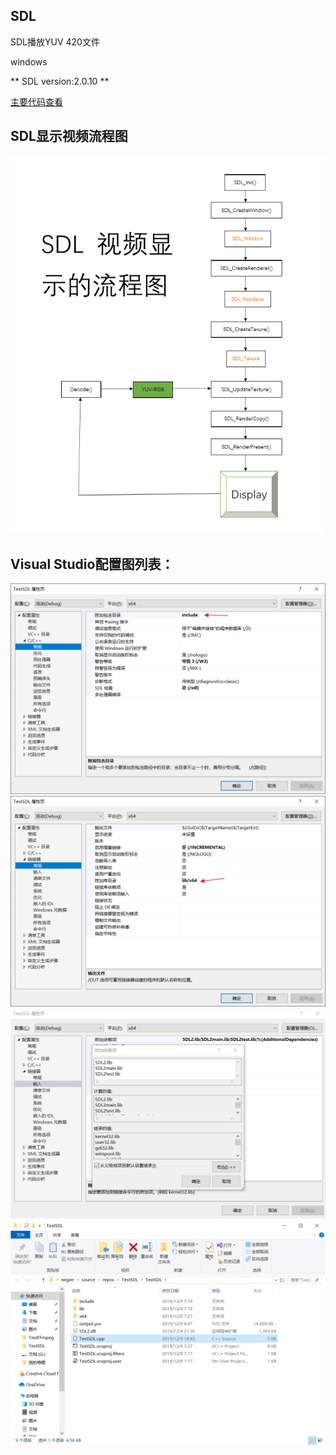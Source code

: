 ## SDL

SDL播放YUV 420文件

windows

** SDL version:2.0.10 **

[主要代码查看](https://github.com/negier/Practise/blob/master/SDL/YUVPLAY/TestSDL.cpp)

## SDL显示视频流程图
![SDL显示视频流程图](https://github.com/negier/Practise/blob/master/SDL/YUVPLAY/SDL%E8%A7%86%E9%A2%91%E6%B5%81%E7%A8%8B%E5%9B%BE.png)

## Visual Studio配置图列表：
![include](https://github.com/negier/Practise/blob/master/SDL/YUVPLAY/Image%203.png)
![lib/x64](https://github.com/negier/Practise/blob/master/SDL/YUVPLAY/Image%204.png)
![](https://github.com/negier/Practise/blob/master/SDL/YUVPLAY/Image%206.png)
![目录总览](https://github.com/negier/Practise/blob/master/SDL/YUVPLAY/Image%207.png)
